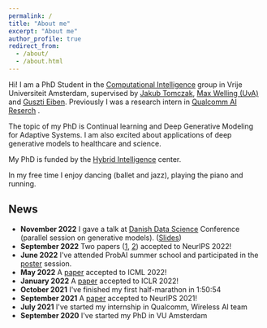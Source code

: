 ```yaml
---
permalink: /
title: "About me"
excerpt: "About me"
author_profile: true
redirect_from:
  - /about/
  - /about.html
---
```


Hi! I am a PhD Student in the [Computational Intelligence](https://cs.vu.nl/ci/) group in Vrije Universiteit Amsterdam, supervised by [Jakub Tomczak](https://jmtomczak.github.io/), [Max Welling (UvA)](https://staff.fnwi.uva.nl/m.welling/) and [Guszti Eiben](https://www.cs.vu.nl/~gusz/).
Previously I was a research intern in  [Qualcomm AI Reserch](https://www.qualcomm.com/research/artificial-intelligence/ai-research) .

The topic of my PhD is Continual learning and Deep Generative Modeling for Adaptive Systems.
I am also excited about applications of deep generative models to healthcare and science.

My PhD is funded by the [Hybrid Intelligence](https://www.hybrid-intelligence-centre.nl/) center.

In my free time I enjoy dancing (ballet and jazz), playing the piano and running.


## News
* **November 2022** I gave a talk at [Danish Data Science](https://ddsa.dk/danishdatascience2022/) Conference (parallel session on generative models). ([Slides](https://akuzina.github.io/files/DDSA_2022.pdf))
* **September 2022** Two papers ([1](https://arxiv.org/abs/2203.09940), [2](https://arxiv.org/abs/2206.00070)) accepted to NeurIPS 2022!
* **June 2022** I've attended ProbAI summer school and participated in the [poster](https://akuzina.github.io/files/ProbAI_poster.pdf) session. 
* **May 2022** A [paper](https://arxiv.org/abs/2206.14069) accepted to ICML 2022!
* **January 2022** A [paper](https://arxiv.org/abs/2102.02611) accepted to ICLR 2022!
* **October 2021** I've finished my first half-marathon in 1:50:54
* **September 2021** A [paper](https://arxiv.org/abs/1908.11853) accepted to NeurIPS 2021!
* **July 2021** I've started my internship in Qualcomm, Wireless AI team
* **September 2020** I've started my PhD in VU Amsterdam